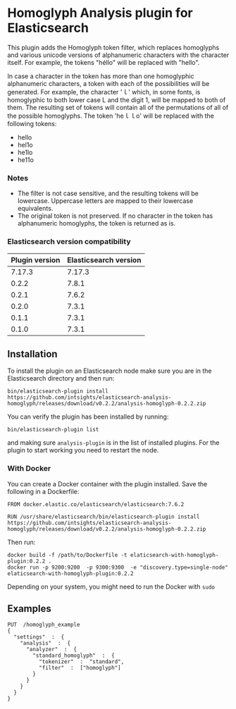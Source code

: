 # Homoglyph Analysis plugin for Elasticsearch

This plugin adds the Homoglyph token filter, which replaces homoglyphs and various unicode versions of alphanumeric characters with the character itself.
For example, the tokens "héllo" will be replaced with "hello".

In case a character in the token has more than one homoglyphic alphanumeric characters, a token with each of the possibilities will be generated.
For example, the character 'ｌ' which, in some fonts, is homoglyphic to both lower case L and the digit 1, will be mapped to both of them.
The resulting set of tokens will contain all of the permutations of all of the possible homoglyphs.
The token 'heｌｌo' will be replaced with the following tokens:
* hello
* hel1o
* he1lo
* he11o

### Notes
* The filter is not case sensitive, and the resulting tokens will be lowercase. Uppercase letters are mapped to their lowercase equivalents.
* The original token is not preserved. If no character in the token has alphanumeric homoglyphs, the token is returned as is.

### Elasticsearch version compatibility
| Plugin version   | Elasticsearch version |
|------------------|-----------------------|
| 7.17.3           | 7.17.3                |
| 0.2.2            | 7.8.1                 |
| 0.2.1            | 7.6.2                 |
| 0.2.0            | 7.3.1                 |
| 0.1.1            | 7.3.1                 |
| 0.1.0            | 7.3.1                 |

## Installation
To install the plugin on an Elasticsearch node make sure you are in the Elasticsearch directory and then run:
```
bin/elasticsearch-plugin install https://github.com/intsights/elasticsearch-analysis-homoglyph/releases/download/v0.2.2/analysis-homoglyph-0.2.2.zip
```

You can verify the plugin has been installed by running:
```
bin/elasticsearch-plugin list
```
and making sure `analysis-plugin` is in the list of installed plugins.
For the plugin to start working you need to restart the node.

### With Docker
You can create a Docker container with the plugin installed. 
Save the following in a Dockerfile:
```
FROM docker.elastic.co/elasticsearch/elasticsearch:7.6.2

RUN /usr/share/elasticsearch/bin/elasticsearch-plugin install https://github.com/intsights/elasticsearch-analysis-homoglyph/releases/download/v0.2.2/analysis-homoglyph-0.2.2.zip
```
Then run:
```
docker build -f /path/to/Dockerfile -t elaticsearch-with-homoglyph-plugin:0.2.2 .
docker run -p 9200:9200  -p 9300:9300  -e "discovery.type=single-node" elaticsearch-with-homoglyph-plugin:0.2.2
```
Depending on your system, you might need to run the Docker with `sudo`

## Examples
```
PUT  /homoglyph_example
{
  "settings"  :  {
    "analysis"  :  {
      "analyzer"  :  {
        "standard_homoglyph"  :  {
          "tokenizer"  :  "standard",
          "filter"  :  ["homoglyph"]
        }
      }
    }
  }
}
```


